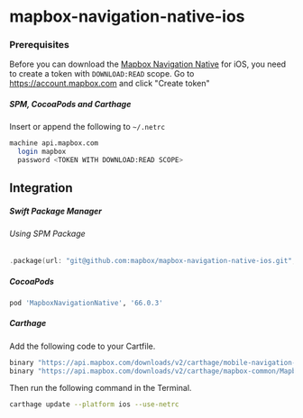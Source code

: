 # mapbox-navigation-native-ios

### Prerequisites

Before you can download the [Mapbox Navigation Native](https://github.com/mapbox/mapbox-navigation-native) for iOS, you need to create a token with `DOWNLOAD:READ` scope.
Go to https://account.mapbox.com and click "Create token"

##### SPM, CocoaPods and Carthage
Insert or append the following to `~/.netrc`

```bash
machine api.mapbox.com
  login mapbox
  password <TOKEN WITH DOWNLOAD:READ SCOPE>
```

## Integration

##### Swift Package Manager

###### Using SPM Package

```swift
.package(url: "git@github.com:mapbox/mapbox-navigation-native-ios.git", from: "66.0.3"),
```

##### CocoaPods

```ruby
pod 'MapboxNavigationNative', '66.0.3'
```

##### Carthage

Add the following code to your Cartfile.

```bash
binary "https://api.mapbox.com/downloads/v2/carthage/mobile-navigation-native/MapboxNavigationNative.json" == 66.0.3
binary "https://api.mapbox.com/downloads/v2/carthage/mapbox-common/MapboxCommon-ios.json" == 18.0.0
```

Then run the following command in the Terminal.
```bash
carthage update --platform ios --use-netrc
```
